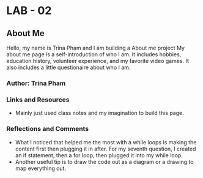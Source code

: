 # LAB - 02

## About Me

Hello, my name is Trina Pham and I am building a About me project
My about me page is a self-introduction of who I am. It includes hobbies, education history, volunteer experience, and my favorite video games. It also includes a little questionaire about who I am.

### Author: Trina Pham

### Links and Resources

* Mainly just used class notes and my imagination to build this page.

### Reflections and Comments

* What I noticed that helped me the most with a while loops is making the content first then plugging it in after. For my seventh question, I created an if statement, then a for loop, then plugged it into my while loop.
* Another useful tip is to draw the code out as a diagram or a drawing to map everything out.
